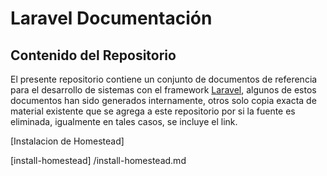 # Laravel Documentación

## Contenido del Repositorio

El presente repositorio contiene un conjunto de documentos de referencia para el desarrollo de sistemas con el framework [Laravel], algunos de estos documentos han sido generados internamente, otros solo copia exacta de material existente que se agrega a este repositorio por si la fuente es eliminada, igualmente en tales casos, se incluye el link.

[Instalacion de Homestead]


[Laravel]: https://laravel.com/
[install-homestead] /install-homestead.md
